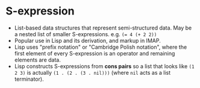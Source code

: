 S-expression
============

* List-based data structures that represent semi-structured data. May be a nested list of smaller S-expressions. e.g. `(= 4 (+ 2 2))`
* Popular use in Lisp and its derivation, and markup in IMAP.
* Lisp uses "prefix notation" or "Cambridge Polish notation", where the first element of every S-expression is an operator and remaining elements are data.
* Lisp constructs S-expressions from **cons pairs** so a list that looks like `(1 2 3)` is actually `(1 . (2 . (3 . nil)))` (where `nil` acts as a list terminator).

